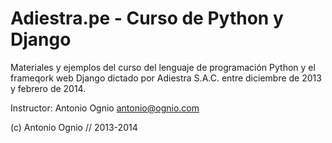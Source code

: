 Adiestra.pe - Curso de Python y Django
======================================

Materiales y ejemplos del curso del lenguaje de programación Python y el frameqork web Django dictado por Adiestra S.A.C. entre diciembre de 2013 y febrero de 2014.

Instructor: Antonio Ognio <antonio@ognio.com>

(c) Antonio Ognio // 2013-2014
